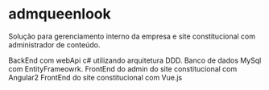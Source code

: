 # admqueenlook
Solução para gerenciamento interno da empresa e site constitucional com administrador de conteúdo.

BackEnd com webApi c# utilizando arquitetura DDD.
Banco de dados MySql com EntityFrameowrk.
FrontEnd do admin do site constitucional com Angular2
FrontEnd do site constitucional com Vue.js
